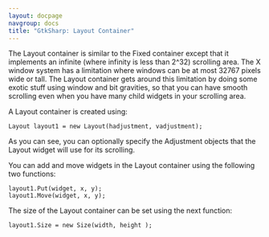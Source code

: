 ```yaml
---
layout: docpage
navgroup: docs
title: "GtkSharp: Layout Container"
---
```


The Layout container is similar to the Fixed container except that it implements an infinite (where infinity is less than 2\^32) scrolling area. The X window system has a limitation where windows can be at most 32767 pixels wide or tall. The Layout container gets around this limitation by doing some exotic stuff using window and bit gravities, so that you can have smooth scrolling even when you have many child widgets in your scrolling area.

A Layout container is created using:

    Layout layout1 = new Layout(hadjustment, vadjustment);

As you can see, you can optionally specify the Adjustment objects that the Layout widget will use for its scrolling.

You can add and move widgets in the Layout container using the following two functions:

    layout1.Put(widget, x, y);
    layout1.Move(widget, x, y);

The size of the Layout container can be set using the next function:

    layout1.Size = new Size(width, height );

